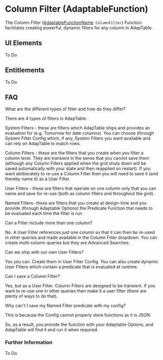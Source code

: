 # Column Filter (AdaptableFunction)

The Column Filter ([AdaptableFunctionName](https://api.adaptabletools.com/modules/_src_predefinedconfig_common_types_.html#adaptablefunctionname): `ColumnFilter`) Function facilitates creating powerful, dynamic filters for any column in AdapTable.


## UI Elements
To Do

## Entitlements
To Do

## FAQ

What are the different types of filter and how do they differ?

There are 4 types of filters in AdapTable:

System Filters - these are filters which AdapTable ships and provides an evaluation for (e.g. Tomorrow for date columns).  You can choose (through System Filter Config which, if any, System Filters you want available and can rely on AdapTable to match rows.

Column Filters - these are the filters that you create when you filter a column level.  They are transient in the sense that you cannot save them (although any Column Filters applied when the grid shuts down will be saved automatically with your state and then reapplied on restart).  If you want deliberately to re-use a Column Filter then you will need to save it (and thereby name it) as a User Filter.

User Filters - these are filters that operate on one column only that you can name and save for re-use (both as column filters and throughout the grid).  

Named Filters- these are filters that you create at design-time and you provide (through Adaptable Options) the Predicate Function that needs to be evaluated each time the filter is run.

Can a Filter include more than one column?

No.  A User Filter references just one column so that it can then be re-used in other queries and made available in the Column Filter dropdown.  You can create multi-column queries but they are Advanced Searches.

Can we ship with our own User Filters?

Yes you can.  Create them in User Filter Config. You can also create dynamic User Filters which contain a predicate that is evaluated at runtime.

Can I save a Column Filter?

Yes, but as a User Filter.  Column Filters are designed to be transient.  If you want to re-use one in other queries then make it a user filter (there are plenty of ways to do that).

Why can't I save my Named Filter predicate with my config?

This is because the Config cannot properly store functions as it is JSON.

So, as a result, you provide the function with your Adaptable Options, and AdapTable will find it and run it when required.

### Further Information

To Do

